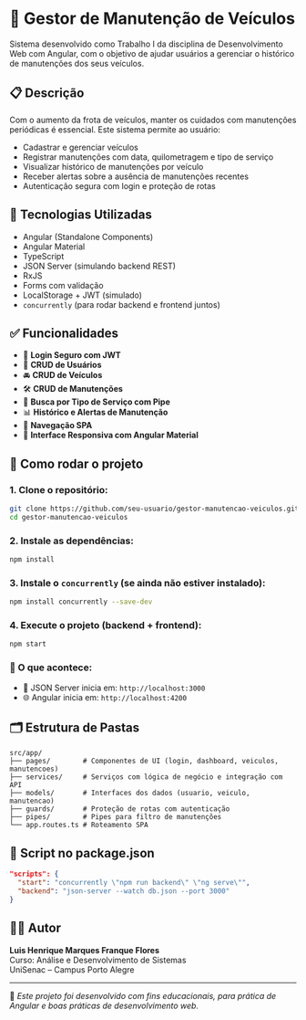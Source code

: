 # 🚗 Gestor de Manutenção de Veículos

Sistema desenvolvido como Trabalho I da disciplina de Desenvolvimento Web com Angular, com o objetivo de ajudar usuários a gerenciar o histórico de manutenções dos seus veículos.

## 📋 Descrição

Com o aumento da frota de veículos, manter os cuidados com manutenções periódicas é essencial. Este sistema permite ao usuário:

- Cadastrar e gerenciar veículos
- Registrar manutenções com data, quilometragem e tipo de serviço
- Visualizar histórico de manutenções por veículo
- Receber alertas sobre a ausência de manutenções recentes
- Autenticação segura com login e proteção de rotas

## 🔧 Tecnologias Utilizadas

- Angular (Standalone Components)
- Angular Material
- TypeScript
- JSON Server (simulando backend REST)
- RxJS
- Forms com validação
- LocalStorage + JWT (simulado)
- `concurrently` (para rodar backend e frontend juntos)

## ✅ Funcionalidades

- 🔐 **Login Seguro com JWT**
- 👥 **CRUD de Usuários**
- 🚘 **CRUD de Veículos**
- 🛠️ **CRUD de Manutenções**
- 🔎 **Busca por Tipo de Serviço com Pipe**
- 📊 **Histórico e Alertas de Manutenção**
- 🧭 **Navegação SPA**
- 📱 **Interface Responsiva com Angular Material**

## 🧪 Como rodar o projeto

### 1. Clone o repositório:

```bash
git clone https://github.com/seu-usuario/gestor-manutencao-veiculos.git
cd gestor-manutencao-veiculos
```

### 2. Instale as dependências:

```bash
npm install
```

### 3. Instale o `concurrently` (se ainda não estiver instalado):

```bash
npm install concurrently --save-dev
```

### 4. Execute o projeto (backend + frontend):

```bash
npm start
```

### 🔁 O que acontece:

- 🧩 JSON Server inicia em: `http://localhost:3000`
- 🌐 Angular inicia em: `http://localhost:4200`

## 🗂️ Estrutura de Pastas

```
src/app/
├── pages/        # Componentes de UI (login, dashboard, veiculos, manutencoes)
├── services/     # Serviços com lógica de negócio e integração com API
├── models/       # Interfaces dos dados (usuario, veiculo, manutencao)
├── guards/       # Proteção de rotas com autenticação
├── pipes/        # Pipes para filtro de manutenções
└── app.routes.ts # Roteamento SPA
```

## 📜 Script no package.json

```json
"scripts": {
  "start": "concurrently \"npm run backend\" \"ng serve\"",
  "backend": "json-server --watch db.json --port 3000"
}
```

## 👨‍🎓 Autor

**Luis Henrique Marques Franque Flores**  
Curso: Análise e Desenvolvimento de Sistemas  
UniSenac – Campus Porto Alegre

---

📌 _Este projeto foi desenvolvido com fins educacionais, para prática de Angular e boas práticas de desenvolvimento web._
